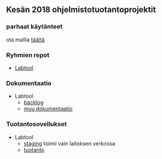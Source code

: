 
## Kesän 2018 ohjelmistotuotantoprojektit

### parhaat käytänteet

ota mallia [täältä](https://github.com/ohtu-ohjaajat/OhTuHistory/blob/master/reference.md)

### Ryhmien repot
- [Labtool](https://github.com/labtool/labtool)

### Dokumentaatio
- Labtool 
  - [backlog](https://github.com/labtool/labtool/projects/1)
  - [muu dokumentaatio](https://drive.google.com/drive/folders/1CkmhZ3rhVPO3Qn_hrFSlWlRKFN-sV-Lw)

### Tuotantosovellukset
- Labtool
  - [staging](https://svm-61.cs.helsinki.fi/labtool/) toimii vain laitoksen verkossa
  - [tuotanto](https://studies.cs.helsinki.fi/labtool/)
